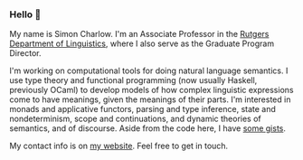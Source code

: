 ### Hello 👋

My name is Simon Charlow. I'm an Associate Professor in the [Rutgers
Department of Linguistics](https://ling.rutgers.edu), where I also serve as
the Graduate Program Director.

I'm working on computational tools for doing natural language semantics. I use
type theory and functional programming (now usually Haskell, previously OCaml)
to develop models of how complex linguistic expressions come to have meanings,
given the meanings of their parts. I'm interested in monads and applicative
functors, parsing and type inference, state and nondeterminism, scope and
continuations, and dynamic theories of semantics, and of discourse. Aside from
the code here, I have [some gists](https://gist.github.com/schar).

My contact info is on [my website](https://simoncharlow.com). Feel free to get
in touch.

